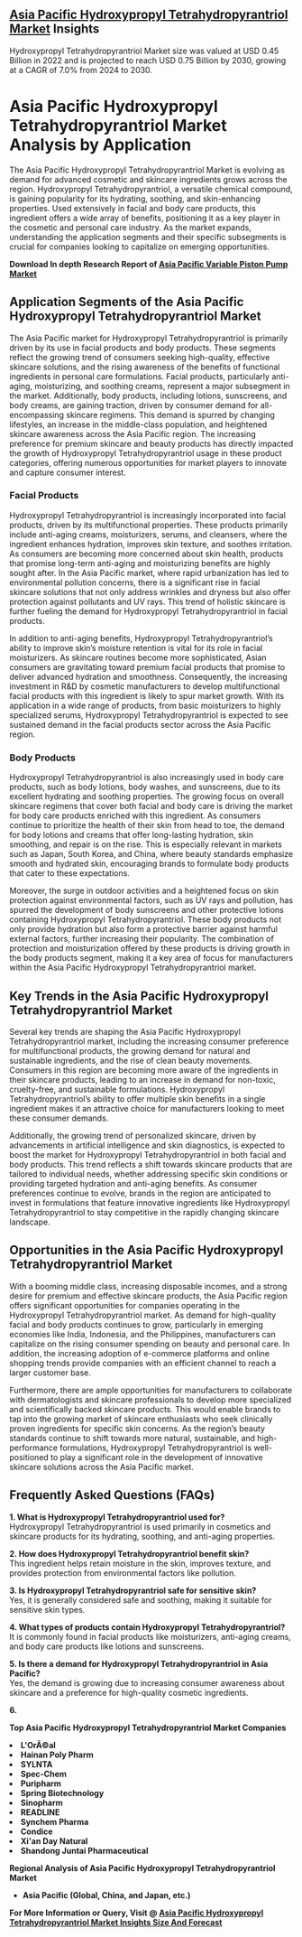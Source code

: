 <h2><a href="https://www.verifiedmarketreports.com/download-sample/?rid=493182&amp;utm_source=Github-Feb&amp;utm_medium=225" target="_blank">Asia Pacific Hydroxypropyl Tetrahydropyrantriol Market</a> Insights</h2><p>Hydroxypropyl Tetrahydropyrantriol Market size was valued at USD 0.45 Billion in 2022 and is projected to reach USD 0.75 Billion by 2030, growing at a CAGR of 7.0% from 2024 to 2030.</p><p><h1>Asia Pacific Hydroxypropyl Tetrahydropyrantriol Market Analysis by Application</h1> <p>The Asia Pacific Hydroxypropyl Tetrahydropyrantriol Market is evolving as demand for advanced cosmetic and skincare ingredients grows across the region. Hydroxypropyl Tetrahydropyrantriol, a versatile chemical compound, is gaining popularity for its hydrating, soothing, and skin-enhancing properties. Used extensively in facial and body care products, this ingredient offers a wide array of benefits, positioning it as a key player in the cosmetic and personal care industry. As the market expands, understanding the application segments and their specific subsegments is crucial for companies looking to capitalize on emerging opportunities. <p><strong>Download In depth Research Report of <a href="https://www.verifiedmarketreports.com/download-sample/?rid=236118&amp;utm_source=Pulse-Dec&amp;utm_medium=225" target="_blank">Asia Pacific Variable Piston Pump Market</a></strong></p></p> <h2>Application Segments of the Asia Pacific Hydroxypropyl Tetrahydropyrantriol Market</h2> <p>The Asia Pacific market for Hydroxypropyl Tetrahydropyrantriol is primarily driven by its use in facial products and body products. These segments reflect the growing trend of consumers seeking high-quality, effective skincare solutions, and the rising awareness of the benefits of functional ingredients in personal care formulations. Facial products, particularly anti-aging, moisturizing, and soothing creams, represent a major subsegment in the market. Additionally, body products, including lotions, sunscreens, and body creams, are gaining traction, driven by consumer demand for all-encompassing skincare regimens. This demand is spurred by changing lifestyles, an increase in the middle-class population, and heightened skincare awareness across the Asia Pacific region. The increasing preference for premium skincare and beauty products has directly impacted the growth of Hydroxypropyl Tetrahydropyrantriol usage in these product categories, offering numerous opportunities for market players to innovate and capture consumer interest.</p> <h3>Facial Products</h3> <p>Hydroxypropyl Tetrahydropyrantriol is increasingly incorporated into facial products, driven by its multifunctional properties. These products primarily include anti-aging creams, moisturizers, serums, and cleansers, where the ingredient enhances hydration, improves skin texture, and soothes irritation. As consumers are becoming more concerned about skin health, products that promise long-term anti-aging and moisturizing benefits are highly sought after. In the Asia Pacific market, where rapid urbanization has led to environmental pollution concerns, there is a significant rise in facial skincare solutions that not only address wrinkles and dryness but also offer protection against pollutants and UV rays. This trend of holistic skincare is further fueling the demand for Hydroxypropyl Tetrahydropyrantriol in facial products.</p> <p>In addition to anti-aging benefits, Hydroxypropyl Tetrahydropyrantriol’s ability to improve skin’s moisture retention is vital for its role in facial moisturizers. As skincare routines become more sophisticated, Asian consumers are gravitating toward premium facial products that promise to deliver advanced hydration and smoothness. Consequently, the increasing investment in R&D by cosmetic manufacturers to develop multifunctional facial products with this ingredient is likely to spur market growth. With its application in a wide range of products, from basic moisturizers to highly specialized serums, Hydroxypropyl Tetrahydropyrantriol is expected to see sustained demand in the facial products sector across the Asia Pacific region.</p> <h3>Body Products</h3> <p>Hydroxypropyl Tetrahydropyrantriol is also increasingly used in body care products, such as body lotions, body washes, and sunscreens, due to its excellent hydrating and soothing properties. The growing focus on overall skincare regimens that cover both facial and body care is driving the market for body care products enriched with this ingredient. As consumers continue to prioritize the health of their skin from head to toe, the demand for body lotions and creams that offer long-lasting hydration, skin smoothing, and repair is on the rise. This is especially relevant in markets such as Japan, South Korea, and China, where beauty standards emphasize smooth and hydrated skin, encouraging brands to formulate body products that cater to these expectations.</p> <p>Moreover, the surge in outdoor activities and a heightened focus on skin protection against environmental factors, such as UV rays and pollution, has spurred the development of body sunscreens and other protective lotions containing Hydroxypropyl Tetrahydropyrantriol. These body products not only provide hydration but also form a protective barrier against harmful external factors, further increasing their popularity. The combination of protection and moisturization offered by these products is driving growth in the body products segment, making it a key area of focus for manufacturers within the Asia Pacific Hydroxypropyl Tetrahydropyrantriol market.</p> <h2>Key Trends in the Asia Pacific Hydroxypropyl Tetrahydropyrantriol Market</h2> <p>Several key trends are shaping the Asia Pacific Hydroxypropyl Tetrahydropyrantriol market, including the increasing consumer preference for multifunctional products, the growing demand for natural and sustainable ingredients, and the rise of clean beauty movements. Consumers in this region are becoming more aware of the ingredients in their skincare products, leading to an increase in demand for non-toxic, cruelty-free, and sustainable formulations. Hydroxypropyl Tetrahydropyrantriol’s ability to offer multiple skin benefits in a single ingredient makes it an attractive choice for manufacturers looking to meet these consumer demands.</p> <p>Additionally, the growing trend of personalized skincare, driven by advancements in artificial intelligence and skin diagnostics, is expected to boost the market for Hydroxypropyl Tetrahydropyrantriol in both facial and body products. This trend reflects a shift towards skincare products that are tailored to individual needs, whether addressing specific skin conditions or providing targeted hydration and anti-aging benefits. As consumer preferences continue to evolve, brands in the region are anticipated to invest in formulations that feature innovative ingredients like Hydroxypropyl Tetrahydropyrantriol to stay competitive in the rapidly changing skincare landscape.</p> <h2>Opportunities in the Asia Pacific Hydroxypropyl Tetrahydropyrantriol Market</h2> <p>With a booming middle class, increasing disposable incomes, and a strong desire for premium and effective skincare products, the Asia Pacific region offers significant opportunities for companies operating in the Hydroxypropyl Tetrahydropyrantriol market. As demand for high-quality facial and body products continues to grow, particularly in emerging economies like India, Indonesia, and the Philippines, manufacturers can capitalize on the rising consumer spending on beauty and personal care. In addition, the increasing adoption of e-commerce platforms and online shopping trends provide companies with an efficient channel to reach a larger customer base.</p> <p>Furthermore, there are ample opportunities for manufacturers to collaborate with dermatologists and skincare professionals to develop more specialized and scientifically backed skincare products. This would enable brands to tap into the growing market of skincare enthusiasts who seek clinically proven ingredients for specific skin concerns. As the region’s beauty standards continue to shift towards more natural, sustainable, and high-performance formulations, Hydroxypropyl Tetrahydropyrantriol is well-positioned to play a significant role in the development of innovative skincare solutions across the Asia Pacific market.</p> <h2>Frequently Asked Questions (FAQs)</h2> <p><strong>1. What is Hydroxypropyl Tetrahydropyrantriol used for?</strong><br>Hydroxypropyl Tetrahydropyrantriol is used primarily in cosmetics and skincare products for its hydrating, soothing, and anti-aging properties.</p> <p><strong>2. How does Hydroxypropyl Tetrahydropyrantriol benefit skin?</strong><br>This ingredient helps retain moisture in the skin, improves texture, and provides protection from environmental factors like pollution.</p> <p><strong>3. Is Hydroxypropyl Tetrahydropyrantriol safe for sensitive skin?</strong><br>Yes, it is generally considered safe and soothing, making it suitable for sensitive skin types.</p> <p><strong>4. What types of products contain Hydroxypropyl Tetrahydropyrantriol?</strong><br>It is commonly found in facial products like moisturizers, anti-aging creams, and body care products like lotions and sunscreens.</p> <p><strong>5. Is there a demand for Hydroxypropyl Tetrahydropyrantriol in Asia Pacific?</strong><br>Yes, the demand is growing due to increasing consumer awareness about skincare and a preference for high-quality cosmetic ingredients.</p> <p><strong>6.</p><p><strong>Top Asia Pacific Hydroxypropyl Tetrahydropyrantriol Market Companies</strong></p><div data-test-id=""><p><li>L'OrÃ©al</li><li> Hainan Poly Pharm</li><li> SYLNTA</li><li> Spec-Chem</li><li> Puripharm</li><li> Spring Biotechnology</li><li> Sinopharm</li><li> READLINE</li><li> Synchem Pharma</li><li> Condice</li><li> Xi'an Day Natural</li><li> Shandong Juntai Pharmaceutical</li></p><div><strong>Regional Analysis of&nbsp;Asia Pacific Hydroxypropyl Tetrahydropyrantriol Market</strong></div><ul><li dir="ltr"><p dir="ltr">Asia Pacific (Global, China, and Japan, etc.)</p></li></ul><p><strong>For More Information or Query, Visit @&nbsp;</strong><strong><a href="https://www.verifiedmarketreports.com/product/hydroxypropyl-tetrahydropyrantriol-market/?utm_source=Github-Feb&amp;utm_medium=225" target="_blank">Asia Pacific Hydroxypropyl Tetrahydropyrantriol Market Insights Size And Forecast</a></strong></p></div><h2>&nbsp;</h2><div data-test-id="">&nbsp;</div>
